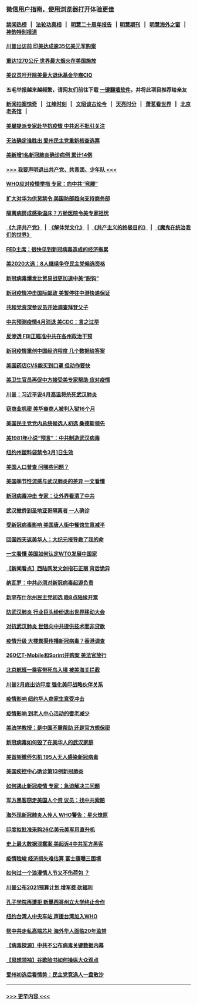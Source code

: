 ### [微信用户指南，使用浏览器打开体验更佳](https://github.com/gfw-breaker/banned-news1/blob/master/indexes/wechat-guide.md?t=0)
#### [禁闻热榜](热点新闻.md?t=0)  &nbsp;&nbsp;|&nbsp;&nbsp; [法轮功真相](https://github.com/gfw-breaker/truth/blob/master/README.md?t=0) &nbsp;&nbsp;|&nbsp;&nbsp; [明慧二十周年报告](https://github.com/gfw-breaker/mh-reports/blob/master/README.md?t=0) &nbsp;&nbsp;|&nbsp;&nbsp;[明慧期刊](https://github.com/gfw-breaker/mh-qikan) &nbsp;&nbsp;|&nbsp;&nbsp; [明慧海外之窗](https://github.com/gfw-breaker/mh-news/blob/master/README.md?t=0) &nbsp;&nbsp;|&nbsp;&nbsp; [神韵特别报道](https://github.com/gfw-breaker/mh-news/blob/master/shenyun.md?t=0)
#### [川普出访前 印美达成逾35亿美元军购案](../pages/nsc412/n11865444.md?t=02132211) 
#### [重达1270公斤 世界最大烟火在美国施放](../pages/nsc412/n11865198.md?t=02132211) 
#### [美议员吁开除美最大退休基金华裔CIO](../pages/nsc412/n11865230.md?t=02132211) 
#### 五毛举报越来越频繁，请网友们前往下载 [一键翻墙软件](https://github.com/gfw-breaker/ssr-accounts)，并将此项目推荐给亲友
#### [新闻拍案惊奇](https://github.com/gfw-breaker/banned-news1/blob/master/pages/link4.md) &nbsp;&nbsp;|&nbsp;&nbsp; [江峰时刻](https://github.com/gfw-breaker/banned-news1/blob/master/pages/link4.md) &nbsp;&nbsp;|&nbsp;&nbsp; [文昭谈古论今](https://github.com/gfw-breaker/banned-news1/blob/master/pages/link4.md) &nbsp;&nbsp;|&nbsp;&nbsp; [天亮时分](https://github.com/gfw-breaker/banned-news1/blob/master/pages/link4.md) &nbsp;&nbsp;|&nbsp;&nbsp; [萧茗看世界](https://github.com/gfw-breaker/banned-news1/blob/master/pages/link4.md) &nbsp;&nbsp;|&nbsp;&nbsp; [北京老茶馆](https://github.com/gfw-breaker/banned-news1/blob/master/pages/link4.md) &nbsp;&nbsp;|&nbsp;&nbsp; 
#### [美屡提派专家赴华抗疫情 中共迟不批引关注](../pages/nsc412/n11864719.md?t=02132211) 
#### [无法确定谁胜出 爱州民主党重新核查选票](../pages/nsc412/n11864830.md?t=02132211) 
#### [美新增1名新冠肺炎确诊病例 累计14例](../pages/nsc412/n11864893.md?t=02132211) 
#### [>>> 我要声明退出共产党、共青团、少年队 <<<](https://github.com/begood0513/goodnews/blob/master/quit/letter.md) 
#### [WHO应对疫情举措 专家：向中共“弯腰”](../pages/nsc412/n11864727.md?t=02132211) 
#### [扩大对华为供货禁令 美国防部趋向支持商务部](../pages/nsc412/n11864773.md?t=02132211) 
#### [隔离病房成感染温床？方舱医院令美专家担忧](../pages/nsc412/n11864575.md?t=02132211) 
#### [《九评共产党》](https://github.com/begood0513/9ping.md/blob/master/README.md) &nbsp;|&nbsp; [《解体党文化》](../../../../jtdwh.md/blob/master/README.md)  &nbsp;|&nbsp; [《共产主义的终极目的》](../../../../gczydzjmd.md/blob/master/README.md) &nbsp;|&nbsp; [《魔鬼在统治我们的世界》](../../../../mgztzwmdsj.md/blob/master/README.md) 
#### [FED主席：很快见到新冠病毒造成的经济拖累](../pages/nsc412/n11864507.md?t=02132211) 
#### [美2020大选：8人继续争夺民主党候选资格](../pages/nsc412/n11864327.md?t=02132211) 
#### [新冠病毒爆发比贸易战更加速中美“脱钩”](../pages/nsc412/n11864470.md?t=02132211) 
#### [新冠疫情冲击国际邮政 美暂停往中港快递保证](../pages/nsc412/n11864207.md?t=02132211) 
#### [共和党资深参议员开始调查拜登父子](../pages/nsc412/n11863984.md?t=02132211) 
#### [中共预测疫情4月消退 美CDC：言之过早](../pages/nsc412/n11864310.md?t=02132211) 
#### [反渗透 FBI正瞄准中共在各州政治干预](../pages/nsc412/n11864300.md?t=02132211) 
#### [新冠疫情重创中国经济程度 几个数据给答案](../pages/nsc412/n11864203.md?t=02132211) 
#### [美国药店CVS能买到口罩 但动作要快](../pages/nsc412/n11862438.md?t=02132211) 
#### [美卫生官员再促中方接受美专家帮助 应对疫情](../pages/nsc412/n11864043.md?t=02132211) 
#### [川普：习近平说4月高温将杀死武汉肺炎](../pages/nsc412/n11860814.md?t=02132211) 
#### [窃商业机密 美华裔商人被判入狱16个月](../pages/nsc412/n11863911.md?t=02132211) 
#### [美国民主党党内总统候选人初选 桑德斯领先](../pages/nsc412/n11863475.md?t=02132211) 
#### [美1981年小说“预言”：中共制造武汉病毒](../pages/nsc412/n11863306.md?t=02132211) 
#### [纽约州塑料袋禁令3月1日生效](../pages/nsc412/n11862832.md?t=02132211) 
#### [美国人口普查  问哪些问题？](../pages/nsc412/n11862808.md?t=02132211) 
#### [美国季节性流感与武汉肺炎的差异 一文看懂](../pages/nsc412/n11862428.md?t=02132211) 
#### [新冠病毒冲击 专家：让外界看清了中共](../pages/nsc412/n11862280.md?t=02132211) 
#### [武汉撤侨到圣地亚哥隔离者 一人确诊](../pages/nsc412/n11862460.md?t=02132211) 
#### [受新冠病毒影响 美国唐人街中餐馆生意减半](../pages/nsc412/n11861940.md?t=02132211) 
#### [回国四天返美华人：大纪元报导救了我的命](../pages/nsc412/n11862181.md?t=02132211) 
#### [一文看懂 美国如何认定WTO发展中国家](../pages/nsc412/n11862051.md?t=02132211) 
#### [【新闻看点】西陆网发文剑指石正丽 背后诡异](../pages/nsc412/n11861792.md?t=02132211) 
#### [纳瓦罗：中共必须对新冠病毒起源负责](../pages/nsc412/n11861810.md?t=02132211) 
#### [新罕布什尔州民主党初选 晚8点陆续开票](../pages/nsc412/n11861872.md?t=02132211) 
#### [防武汉肺炎 行业巨头纷纷退出世界移动大会](../pages/nsc412/n11861795.md?t=02132211) 
#### [对抗武汉肺炎 世银向中共提供技术而非贷款](../pages/nsc412/n11861652.md?t=02132211) 
#### [疫情升级 大楼粪渠传播新冠病毒？香港调查](../pages/nsc412/n11861556.md?t=02132211) 
#### [260亿T-Mobile和Sprint并购案 美法官放行](../pages/nsc412/n11861511.md?t=02132211) 
#### [北京航班一乘客带死鸟入境 被美海关拦截](../pages/nsc412/n11861317.md?t=02132211) 
#### [川普2月底出访印度 强化美印战略伙伴关系](../pages/nsc412/n11860557.md?t=02132211) 
#### [疫情影响  纽约华人商家生意受冲击](../pages/nsc412/n11860284.md?t=02132211) 
#### [疫情影响  到老人中心活动的耆老减少](../pages/nsc412/n11860199.md?t=02132211) 
#### [美法学教授：是中国不需帮助 还是官方想保密](../pages/nsc412/n11859492.md?t=02132211) 
#### [新冠病毒如何毁了在美华人的武汉家庭](../pages/nsc412/n11859524.md?t=02132211) 
#### [美首架撤侨包机 195人无人感染新冠病毒](../pages/nsc412/n11859908.md?t=02132211) 
#### [美国疾控中心确诊第13例新冠肺炎](../pages/nsc412/n11859966.md?t=02132211) 
#### [如何遏止新冠疫情 专家：急迫解决三问题](../pages/nsc412/n11859685.md?t=02132211) 
#### [军方黑客窃走美国人个资 议员：找中共索赔](../pages/nsc412/n11859371.md?t=02132211) 
#### [海外现新冠肺炎人传人 WHO警告：星火燎原](../pages/nsc412/n11859252.md?t=02132211) 
#### [印度拟批准采购26亿美元美军用直升机](../pages/nsc412/n11859143.md?t=02132211) 
#### [史上最大数据泄露案 美起诉4中共军方黑客](../pages/nsc412/n11859115.md?t=02132211) 
#### [疫情险峻 经济损失难估算 富士康曝三困境](../pages/nsc412/n11859120.md?t=02132211) 
#### [如何过一个浪漫情人节又不伤荷包 ？](../pages/nsc412/n11858969.md?t=02132211) 
#### [川普公布2021预算计划 增军费 砍福利](../pages/nsc412/n11859012.md?t=02132211) 
#### [孔子学院再遭拒 新墨西哥州立大学终止合作](../pages/nsc412/n11858661.md?t=02132211) 
#### [纽约台湾人中央车站  声援台湾加入WHO](../pages/nsc412/n11857757.md?t=02132211) 
#### [帮中共走私高端芯片 海外华人面临20年监禁](../pages/nsc412/n11855016.md?t=02132211) 
#### [【病毒探源】中共不公布病毒关键数据内幕](../pages/nsc412/n11856584.md?t=02132211) 
#### [【思想领袖】谷歌脸书如何操纵大众观点](../pages/nsc412/n11680874.md?t=02132211) 
#### [爱州初选后看情势：民主党竞选人一盘散沙](../pages/nsc412/n11856557.md?t=02132211) 

----
#### [ >>> 更早内容 <<< ](../indexes/nsc412-earlier.md)
